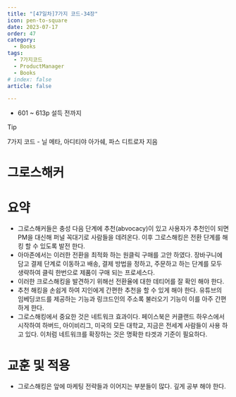 ```yaml
---
title: "[47일차]7가지 코드-34장"
icon: pen-to-square
date: 2023-07-17
order: 47
category:
  - Books
tags:
  - 7가지코드
  - ProductManager
  - Books
# index: false
article: false

---
```


- 601 ~ 613p 설득 전까지

<!-- more -->

>[!tip]
>7가지 코드 - 닐 메타, 아디티야 아가쉐, 파스 디트로자 지음


# 그로스해커

# 요약

- 그로스해커들은 충성 다음 단계에 추천(abvocacy)이 있고 사용자가 추천인이 되면 PM을 대신해 퍼널 꼭대기로 사람들을 데려온다. 이후 그로스해킹은 전환 단계를 해킹 할 수 있도록 발전 한다.
- 아마존에서는 이러한 전환을 최적화 하는 원클릭 구매를 고안 하였다. 장바구니에 담고 결제 단계로 이동하고 배송, 결제 방법을 정하고, 주문하고 하는 단계를 모두 생략하여 클릭 한번으로 제품이 구매 되는 프로세스다.
- 이러한 크로스해킹을 발견하기 위해선 전환율에 대한 데티어를 잘 확인 해야 한다.
- 추천 해킹을 손쉽게 하여 지인에게 간편한 추천을 할 수 있게 해야 한다. 
유튜브의 임베딩코드를 제공하는 기능과 링크드인의 주소록 불러오기 기능이 이를 아주 간편하게 한다.
- 그로스해킹에서 중요한 것은 네트워크 효과이다. 페이스북은 커클랜드 하우스에서 시작하여 하버드, 아이비리그, 미국의 모든 대학교, 지금은 전세계 사람들이 사용 하고 있다. 이처럼 네트워크를 확장하는 것은 명확한 타겟과 기준이 필요하다.

# 교훈 및 적용

- 그로스해킹은 앞에 마케팅 전략들과 이어지는 부분들이 많다. 깊게 공부 해야 한다.